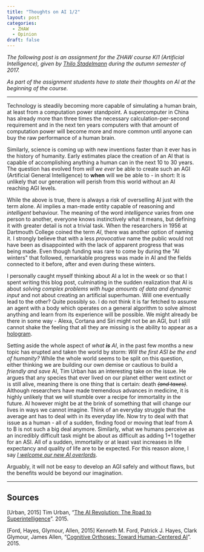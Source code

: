 ```yaml
---
title: "Thoughts on AI 1/2"
layout: post
categories:
  - ZHAW
  - Opinion
draft: false
---
```


*The following post is an assignment for the ZHAW course KI1 (Artificial Intelligence), given by [Thilo Stadelmann](http://stdm.github.io) during the autumn semester of 2017.*

*As part of the assignment students have to state their thoughts on AI at the beginning of the course.*

---

Technology is steadily becoming more capable of simulating a human brain, at least from a computation power standpoint. A supercomputer in China has already more than three times the necessary calculation-per-second requirement and in the next ten years computers with that amount of computation power will become more and more common until anyone can buy the raw performance of a human brain.

Similarly, science is coming up with new inventions faster than it ever has in the history of humanity. Early estimates place the creation of an AI that is capable of accomplishing anything a human can in the next 10 to 30 years. The question has evolved from _will we ever_ be able to create such an AGI (Artificial General Intelligence) to **when** will we be able to - in short: It is unlikely that our generation will perish from this world without an AI reaching AGI levels.

While the above is true, there is always a risk of overselling AI just with the term alone. AI implies a man-made entity capable of reasoning and *intelligent* behaviour. The meaning of the word *intelligence* varies from one person to another, everyone knows instinctively what it means, but defining it with greater detail is not a trivial task.
When the researchers in 1956 at Dartmouth College coined the term *AI*, there was another option of naming it. I strongly believe that with a less *provocative* name the public would not have been as disappointed with the lack of apparent progress that was being made. Even though funding was rare to come by during the "AI winters" that followed, remarkable progress was made in AI and the fields connected to it before, after and even during these winters.

I personally caught myself thinking about AI a lot in the week or so that I spent writing this blog post, culminating in the sudden realization that AI is about *solving complex problems with huge amounts of data and dynamic input* and not about creating an artificial superhuman. Will one eventually lead to the other? Quite possibly so. I do not think it is far fetched to assume an agent with a body which operates on a general algorithm to solve almost anything and learn from its experience will be possible. We might already be there in some way - Alexa, Cortana and Siri might not be an AGI, but I still cannot shake the feeling that all they are missing is the ability to appear as a [hologram](https://i.pinimg.com/originals/6b/82/06/6b820635ce2473a1ba7765f140025e3c.jpg).

Setting aside the whole aspect of *what **is** AI*, in the past few months a new topic has erupted and taken the world by storm: *Will the first ASI be the end of humanity?* While the whole world seems to be split on this question, either thinking we are building our own demise or cautious to build a *friendly and save* AI, Tim Urban has an interesting take on the issue. He argues that any species that ever lived on our planet either went extinct or is still alive, meaning there is one thing that is certain: death ~~*(and taxes)*~~.
Although researchers have made tremendous advances in medicine, it is highly unlikely that we will stumble over a recipe for immortality in the future. AI however might be at the brink of something that will change our lives in ways we cannot imagine. Think of an everyday struggle that the average ant has to deal with in its everyday life. Now try to deal with that issue as a human - all of a sudden, finding food or moving that leaf from A to B is not such a big deal anymore. Similarly, what we humans perceive as an incredibly difficult task might be about as difficult as adding 1+1 together for an ASI. All of a sudden, immortality or at least vast increases in life expectancy and quality of life are to be expected. For this reason alone, I say *[I welcome our new AI overlords](https://www.youtube.com/watch?v=MKx3JlTnHbc)*.

Arguably, it will not be easy to develop an AGI safely and without flaws, but the benefits would be beyond our imagination.

---

## Sources
[Urban, 2015] Tim Urban, “[The AI Revolution: The Road to Superintelligence](https://waitbutwhy.com/2015/01/artificial-intelligence-revolution-1.html)”. 2015.

[Ford, Hayes, Glymour, Allen, 2015] Kenneth M. Ford, Patrick J. Hayes, Clark Glymour, James Allen, “[Cognitive Orthoses: Toward Human-Centered AI](https://www.aaai.org/ojs/index.php/aimagazine/article/viewFile/2629/2526)”. 2015.
